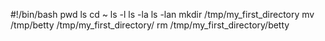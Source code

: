 #!/bin/bash
pwd
ls
cd ~
ls -l
ls -la
ls -lan
mkdir /tmp/my_first_directory
mv /tmp/betty /tmp/my_first_directory/
rm /tmp/my_first_directory/betty
